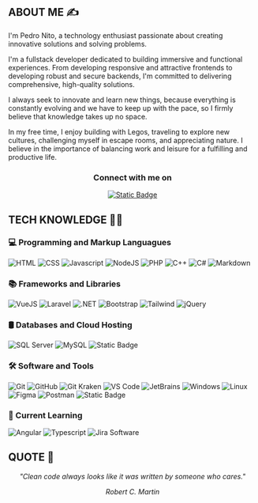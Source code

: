 
 
 ## ABOUT ME ✍️

<div>

I'm Pedro Nito, a technology enthusiast passionate about creating innovative solutions and solving problems.

I'm a fullstack developer dedicated to building immersive and functional experiences. From developing responsive and attractive frontends to developing robust and secure backends, I'm committed to delivering comprehensive, high-quality solutions.

I always seek to innovate and learn new things, because everything is constantly evolving and we have to keep up with the pace, so I firmly believe that knowledge takes up no space.

In my free time, I enjoy building with Legos, traveling to explore new cultures, challenging myself in escape rooms, and appreciating nature. I believe in the importance of balancing work and leisure for a fulfilling and productive life.

</div>


<div align="center">

### Connect with me on 
<a href="https://www.linkedin.com/in/pedro-nito-b20126205/">

![Static Badge](https://img.shields.io/badge/linkedin-badge?style=for-the-badge&logo=linkedin&logoColor=white&color=%230A66C2)

<a/>
</div>



## TECH KNOWLEDGE 👨‍💻


### 💻 Programming and Markup Languagues

<div>

![HTML](https://img.shields.io/badge/html5-badge?style=for-the-badge&logo=html5&logoColor=white&color=%23E34F26)
![CSS](https://img.shields.io/badge/css-badge?style=for-the-badge&logo=css3&logoColor=white&color=%231572B6)
![Javascript](https://img.shields.io/badge/javascript-bagde?style=for-the-badge&logo=javascript&logoColor=black&labelColor=%23F7DF1E&color=%23F7DF1E)
![NodeJS](https://img.shields.io/badge/nodejs-bagde?style=for-the-badge&logo=nodedotjs&logoColor=white&color=%23339933)
![PHP](https://img.shields.io/badge/php-bagde?style=for-the-badge&logo=php&logoColor=white&color=%23777BB4)
![C++](https://img.shields.io/badge/c%2B%2B-badge?style=for-the-badge&logo=cplusplus&logoColor=white&color=%2300599C)
![C#](https://img.shields.io/badge/c%23-badge?style=for-the-badge&logo=csharp&logoColor=white&color=%23512BD4)
![Markdown](https://img.shields.io/badge/markdown-badge?style=for-the-badge&logo=markdown&logoColor=white&color=%23000000)

</div>


### 📚 Frameworks and Libraries

<div>

![VueJS](https://img.shields.io/badge/vue-bagde?style=for-the-badge&logo=vuedotjs&logoColor=black&color=%234FC08D)
![Laravel](https://img.shields.io/badge/laravel-bagde?style=for-the-badge&logo=laravel&logoColor=white&color=%23FF2D20)
![.NET](https://img.shields.io/badge/.NET-badge?style=for-the-badge&logo=dotnet&logoColor=white&color=%23512BD4)
![Bootstrap](https://img.shields.io/badge/Bootstrap-badge?style=for-the-badge&logo=bootstrap&logoColor=white&color=%237952B3)
![Tailwind](https://img.shields.io/badge/tailwind-bagde?style=for-the-badge&logo=tailwindcss&logoColor=white&color=%2306B6D4)
![jQuery](https://img.shields.io/badge/jquery-bagde?style=for-the-badge&logo=jquery&logoColor=white&color=%230769AD)

</div>


### 🛢️ Databases and Cloud Hosting

<div>

![SQL Server](https://img.shields.io/badge/sql%20server-badge?style=for-the-badge&logo=microsoftsqlserver&color=%23CC2927)
![MySQL](https://img.shields.io/badge/mySQL-badge?style=for-the-badge&logo=mysql&logoColor=white&color=%234479A1)
![Static Badge](https://img.shields.io/badge/postgresql-badge?style=for-the-badge&logo=postgresql&logoColor=white&color=%234169E1)

</div>


### 🛠️ Software and Tools

<div>

![Git](https://img.shields.io/badge/git-bagde?style=for-the-badge&logo=git&logoColor=white&color=%23F05032)
![GitHub](https://img.shields.io/badge/github-bagde?style=for-the-badge&logo=github&color=%23181717)
![Git Kraken](https://img.shields.io/badge/git%20kraken-badge?style=for-the-badge&logo=gitkraken&logoColor=white&color=%23179287)
![VS Code](https://img.shields.io/badge/vscode-badge?style=for-the-badge&logo=visualstudiocode&logoColor=white&color=%23007ACC)
![JetBrains](https://img.shields.io/badge/jetbrains-badge?style=for-the-badge&logo=jetbrains&logoColor=white&color=%23000000)
![Windows](https://img.shields.io/badge/windows-badge?style=for-the-badge&logo=windows&logoColor=white&color=%230078D4)
![Linux](https://img.shields.io/badge/linux-badge?style=for-the-badge&logo=linux&logoColor=black&color=%23FCC624)
![Figma](https://img.shields.io/badge/figma-badge?style=for-the-badge&logo=figma&logoColor=white&color=%23F76E5F)
![Postman](https://img.shields.io/badge/postman-badge?style=for-the-badge&logo=postman&logoColor=white&color=%23FF6C37)
![Static Badge](https://img.shields.io/badge/trello-badge?style=for-the-badge&logo=trello&logoColor=white&color=%230052CC)

</div>


<div>

### 🌱 Current Learning 

![Angular](https://img.shields.io/badge/angular-badge?style=for-the-badge&logo=angular&logoColor=white&color=%23DD1100)
![Typescript](https://img.shields.io/badge/typescript-badge?style=for-the-badge&logo=typescript&logoColor=white&color=%233178C6)
![Jira Software](https://img.shields.io/badge/jira%20software-badge?style=for-the-badge&logo=jirasoftware&logoColor=white&color=%230052CC)

</div>












<!-- # CERTIFICATIONS 🏅 -->



 
## QUOTE 💭

<div align="center">

*"Clean code always looks like it was written by someone who cares."*
<br>

*Robert C. Martin*

</div>
